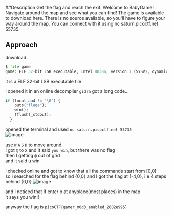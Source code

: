 ##Description
Get the flag and reach the exit.
Welcome to BabyGame! Navigate around the map and see what you can find! The game is available to download here.
There is no source available, so you'll have to figure your way around the map.
You can connect with it using nc saturn.picoctf.net 55735.

## Approach
download
```py
$ file game
game: ELF 32-bit LSB executable, Intel 80386, version 1 (SYSV), dynamically linked, interpreter /lib/ld-linux.so.2, BuildID[sha1]=02a3bb43121b1f6fbc2ab9154ab38a9427e19149, for GNU/Linux 3.2.0, not stripped
```
it is a ELF 32-bit LSB executable file
               
i opened it in an online decompiler `gidra`
got a long code...
```py
if (local_aa4 != '\0') {
    puts("flage");
    win();
    fflush(_stdout);
  }
  ```
opened the terminal and used `nc saturn.picoctf.net 55735`<br>
![image](https://github.com/Adarshredd/picoctf-writeups/assets/145366498/02ce0321-aa58-463c-bcff-dce4820aac4e)

use `W` `A` `S` `D` to move around<br>
I got `@` to x and it said `you win`, but there was no flag<br>
then I getting `@` out of grid<br> 
and it said u win<br>

i checked online and got to know that all the commands start from   [0,0]<br>
so i searched for the flag behind {0,0}
and I got the flag at {-4,0}, i.e 4 steps behind {0,0}
![image](https://github.com/Adarshredd/picoctf-writeups/assets/145366498/b1f96cea-f48f-4e81-922f-b54d5d5dcc39)

and I noticed that if enter p at anyplace(most places) in the map<br>
it says you win!!

anyway the flag is `picoCTF{gamer_m0d3_enabled_2682e995}`
